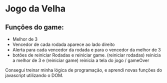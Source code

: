 # <h1>Jogo da Velha</h1>



<h2>Funções do game: </h2>



<ul>
<li>Melhor de 3</li>
<li>Vencedor de cada rodada aparece ao lado direito</li>
<li>Alerta para cada vencedor da rodada e para o vencedor da melhor de 3</li>
<li>botões de reiniciar Rodadas e reiniciar game. (reiniciar rodadas) reinicia a melhor de 3 e (reiniciar game) reinicia a tela do jogo / gameOver</li>
</ul>

<p>Consegui treinar minha lógica de programação, e aprendi novas funções do javascript utilizando o DOM.</p>

</ul>